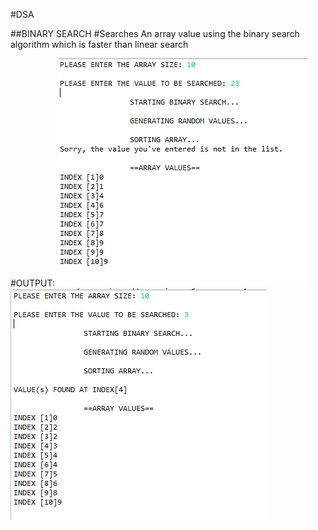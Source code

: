 #DSA

##BINARY SEARCH
#Searches An array value using the binary search algorithm which is faster than linear search

#OUTPUT:
![alt text][img1]
![alt text][img2]

[img1]:https://github.com/ronmaru009/DSA/blob/master/Binary-Sort/bsearch.PNG
[img2]:https://github.com/ronmaru009/DSA/blob/master/Binary-Sort/bs2.PNG
